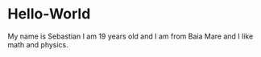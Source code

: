 # Hello-World
My name is Sebastian I am 19 years old and I am from Baia Mare and I like math and physics.
